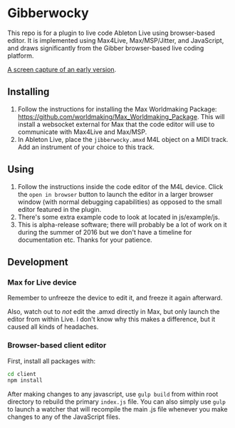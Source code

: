 # Gibberwocky

This repo is for a plugin to live code Ableton Live using browser-based editor. It is implemented using Max4Live, Max/MSP/Jitter, and JavaScript, and draws significantly from the Gibber browser-based live coding platform.

[A screen capture of an early version](https://vimeo.com/162157104).

## Installing

1. Follow the instructions for installing the Max Worldmaking Package: https://github.com/worldmaking/Max_Worldmaking_Package. This will install a websocket external for Max that the code editor will use to communicate with Max4Live and Max/MSP.
2. In Ableton Live, place the `jibberwocky.amxd` M4L object on a MIDI track. Add an instrument of your choice to this track.

## Using
1. Follow the instructions inside the code editor of the M4L device. Click the `open in browser` button to launch the editor in a larger browser window (with normal debugging capabilities) as opposed to the small editor featured in the plugin.
2. There's some extra example code to look at located in js/example/js.
3. This is alpha-release software; there will probably be a lot of work on it during the summer of 2016 but we don't have a timeline for documentation etc. Thanks for your patience.


## Development

### Max for Live device

Remember to unfreeze the device to edit it, and freeze it again afterward.

Also, watch out to *not* edit the .amxd directly in Max, but only launch the editor from within Live. I don't know why this makes a difference, but it caused all kinds of headaches. 

### Browser-based client editor

First, install all packages with: 

```bash
cd client
npm install
```

After making changes to any javascript, use `gulp build` from within root directory to rebuild the primary `index.js` file. You can also simply use `gulp` to launch a watcher that will recompile the main .js file whenever you make changes to any of the JavaScript files.

